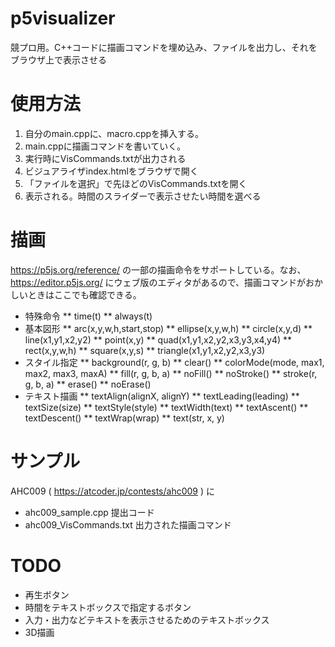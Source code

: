 # p5visualizer
競プロ用。C++コードに描画コマンドを埋め込み、ファイルを出力し、それをブラウザ上で表示させる

# 使用方法
1. 自分のmain.cppに、macro.cppを挿入する。
2. main.cppに描画コマンドを書いていく。
3. 実行時にVisCommands.txtが出力される
4. ビジュアライザindex.htmlをブラウザで開く
5. 「ファイルを選択」で先ほどのVisCommands.txtを開く
6. 表示される。時間のスライダーで表示させたい時間を選べる

# 描画
https://p5js.org/reference/ の一部の描画命令をサポートしている。なお、https://editor.p5js.org/ にウェブ版のエディタがあるので、描画コマンドがおかしいときはここでも確認できる。

* 特殊命令
** time(t)
** always(t)
* 基本図形
** arc(x,y,w,h,start,stop)
** ellipse(x,y,w,h)
** circle(x,y,d)
** line(x1,y1,x2,y2)
** point(x,y)
** quad(x1,y1,x2,y2,x3,y3,x4,y4)
** rect(x,y,w,h)
** square(x,y,s)
** triangle(x1,y1,x2,y2,x3,y3)
* スタイル指定
** background(r, g, b)
** clear()
** colorMode(mode, max1, max2, max3, maxA)
** fill(r, g, b, a)
** noFill()
** noStroke()
** stroke(r, g, b, a)
** erase()
** noErase()
* テキスト描画
** textAlign(alignX, alignY)
** textLeading(leading)
** textSize(size)
** textStyle(style)
** textWidth(text)
** textAscent()
** textDescent()
** textWrap(wrap)
** text(str, x, y)

# サンプル
AHC009 ( https://atcoder.jp/contests/ahc009 ) に
* ahc009_sample.cpp 提出コード
* ahc009_VisCommands.txt 出力された描画コマンド

# TODO
* 再生ボタン
* 時間をテキストボックスで指定するボタン
* 入力・出力などテキストを表示させるためのテキストボックス
* 3D描画

